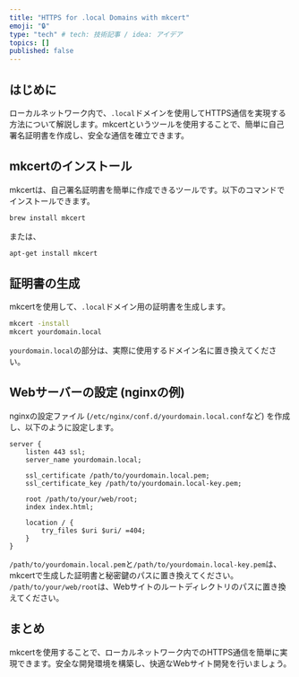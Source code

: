 ```yaml
---
title: "HTTPS for .local Domains with mkcert"
emoji: "🔒"
type: "tech" # tech: 技術記事 / idea: アイデア
topics: []
published: false
---
```

## はじめに

ローカルネットワーク内で、`.local`ドメインを使用してHTTPS通信を実現する方法について解説します。mkcertというツールを使用することで、簡単に自己署名証明書を作成し、安全な通信を確立できます。
## mkcertのインストール

mkcertは、自己署名証明書を簡単に作成できるツールです。以下のコマンドでインストールできます。

```bash
brew install mkcert
```

または、

```bash
apt-get install mkcert
```
## 証明書の生成

mkcertを使用して、`.local`ドメイン用の証明書を生成します。

```bash
mkcert -install
mkcert yourdomain.local
```

`yourdomain.local`の部分は、実際に使用するドメイン名に置き換えてください。
## Webサーバーの設定 (nginxの例)

nginxの設定ファイル (`/etc/nginx/conf.d/yourdomain.local.conf`など) を作成し、以下のように設定します。

```nginx
server {
    listen 443 ssl;
    server_name yourdomain.local;

    ssl_certificate /path/to/yourdomain.local.pem;
    ssl_certificate_key /path/to/yourdomain.local-key.pem;

    root /path/to/your/web/root;
    index index.html;

    location / {
        try_files $uri $uri/ =404;
    }
}
```

`/path/to/yourdomain.local.pem`と`/path/to/yourdomain.local-key.pem`は、mkcertで生成した証明書と秘密鍵のパスに置き換えてください。
`/path/to/your/web/root`は、Webサイトのルートディレクトリのパスに置き換えてください。
## まとめ

mkcertを使用することで、ローカルネットワーク内でのHTTPS通信を簡単に実現できます。安全な開発環境を構築し、快適なWebサイト開発を行いましょう。
